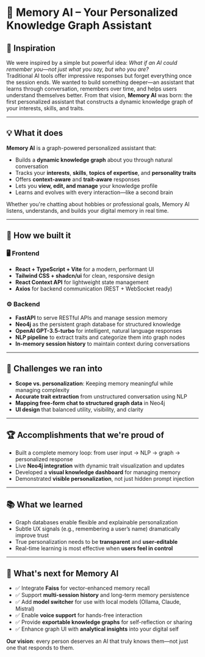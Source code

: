 # 🧠 Memory AI – Your Personalized Knowledge Graph Assistant

## 🚀 Inspiration

We were inspired by a simple but powerful idea: *What if an AI could remember you—not just what you say, but who you are?*  
Traditional AI tools offer impressive responses but forget everything once the session ends. We wanted to build something deeper—an assistant that learns through conversation, remembers over time, and helps users understand themselves better. From that vision, **Memory AI** was born: the first personalized assistant that constructs a dynamic knowledge graph of your interests, skills, and traits.

---

## 💡 What it does

**Memory AI** is a graph-powered personalized assistant that:
- Builds a **dynamic knowledge graph** about you through natural conversation
- Tracks your **interests**, **skills**, **topics of expertise**, and **personality traits**
- Offers **context-aware** and **trait-aware** responses
- Lets you **view, edit, and manage** your knowledge profile
- Learns and evolves with every interaction—like a second brain

Whether you're chatting about hobbies or professional goals, Memory AI listens, understands, and builds your digital memory in real time.

---

## 🔧 How we built it

### 🖥️ Frontend
- **React + TypeScript + Vite** for a modern, performant UI
- **Tailwind CSS + shadcn/ui** for clean, responsive design
- **React Context API** for lightweight state management
- **Axios** for backend communication (REST + WebSocket ready)

### ⚙️ Backend
- **FastAPI** to serve RESTful APIs and manage session memory
- **Neo4j** as the persistent graph database for structured knowledge
- **OpenAI GPT-3.5-turbo** for intelligent, natural language responses
- **NLP pipeline** to extract traits and categorize them into graph nodes
- **In-memory session history** to maintain context during conversations

---

## 🚧 Challenges we ran into

- **Scope vs. personalization**: Keeping memory meaningful while managing complexity
- **Accurate trait extraction** from unstructured conversation using NLP
- **Mapping free-form chat to structured graph data** in Neo4j
- **UI design** that balanced utility, visibility, and clarity

---

## 🏆 Accomplishments that we're proud of

- Built a complete memory loop: from user input → NLP → graph → personalized response
- Live **Neo4j integration** with dynamic trait visualization and updates
- Developed a **visual knowledge dashboard** for managing memory
- Demonstrated **visible personalization**, not just hidden prompt injection

---

## 📚 What we learned

- Graph databases enable flexible and explainable personalization
- Subtle UX signals (e.g., remembering a user’s name) dramatically improve trust
- True personalization needs to be **transparent** and **user-editable**
- Real-time learning is most effective when **users feel in control**

---

## 🚀 What's next for Memory AI

- ✅ Integrate **Faiss** for vector-enhanced memory recall
- ✅ Support **multi-session history** and long-term memory persistence
- ✅ Add **model switcher** for use with local models (Ollama, Claude, Mistral)
- ✅ Enable **voice support** for hands-free interaction
- ✅ Provide **exportable knowledge graphs** for self-reflection or sharing
- ✅ Enhance graph UI with **analytical insights** into your digital self

**Our vision**: every person deserves an AI that truly knows them—not just one that responds to them.
